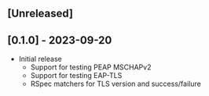 ## [Unreleased]

## [0.1.0] - 2023-09-20

- Initial release
  - Support for testing PEAP MSCHAPv2
  - Support for testing EAP-TLS
  - RSpec matchers for TLS version and success/failure
